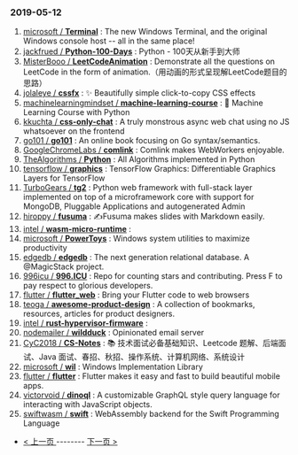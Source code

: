### 2019-05-12 
1. [microsoft / **Terminal**](https://github.com/microsoft/Terminal) : The new Windows Terminal, and the original Windows console host -- all in the same place!
1. [jackfrued / **Python-100-Days**](https://github.com/jackfrued/Python-100-Days) : Python - 100天从新手到大师
1. [MisterBooo / **LeetCodeAnimation**](https://github.com/MisterBooo/LeetCodeAnimation) : Demonstrate all the questions on LeetCode in the form of animation.（用动画的形式呈现解LeetCode题目的思路）
1. [jolaleye / **cssfx**](https://github.com/jolaleye/cssfx) : ✨ Beautifully simple click-to-copy CSS effects
1. [machinelearningmindset / **machine-learning-course**](https://github.com/machinelearningmindset/machine-learning-course) : 💬 Machine Learning Course with Python
1. [kkuchta / **css-only-chat**](https://github.com/kkuchta/css-only-chat) : A truly monstrous async web chat using no JS whatsoever on the frontend
1. [go101 / **go101**](https://github.com/go101/go101) : An online book focusing on Go syntax/semantics.
1. [GoogleChromeLabs / **comlink**](https://github.com/GoogleChromeLabs/comlink) : Comlink makes WebWorkers enjoyable.
1. [TheAlgorithms / **Python**](https://github.com/TheAlgorithms/Python) : All Algorithms implemented in Python
1. [tensorflow / **graphics**](https://github.com/tensorflow/graphics) : TensorFlow Graphics: Differentiable Graphics Layers for TensorFlow
1. [TurboGears / **tg2**](https://github.com/TurboGears/tg2) : Python web framework with full-stack layer implemented on top of a microframework core with support for MongoDB, Pluggable Applications and autogenerated Admin
1. [hiroppy / **fusuma**](https://github.com/hiroppy/fusuma) : ✍️Fusuma makes slides with Markdown easily.
1. [intel / **wasm-micro-runtime**](https://github.com/intel/wasm-micro-runtime) : 
1. [microsoft / **PowerToys**](https://github.com/microsoft/PowerToys) : Windows system utilities to maximize productivity
1. [edgedb / **edgedb**](https://github.com/edgedb/edgedb) : The next generation relational database. A @MagicStack project.
1. [996icu / **996.ICU**](https://github.com/996icu/996.ICU) : Repo for counting stars and contributing. Press F to pay respect to glorious developers.
1. [flutter / **flutter_web**](https://github.com/flutter/flutter_web) : Bring your Flutter code to web browsers
1. [teoga / **awesome-product-design**](https://github.com/teoga/awesome-product-design) : A collection of bookmarks, resources, articles for product designers.
1. [intel / **rust-hypervisor-firmware**](https://github.com/intel/rust-hypervisor-firmware) : 
1. [nodemailer / **wildduck**](https://github.com/nodemailer/wildduck) : Opinionated email server
1. [CyC2018 / **CS-Notes**](https://github.com/CyC2018/CS-Notes) : 📚 技术面试必备基础知识、Leetcode 题解、后端面试、Java 面试、春招、秋招、操作系统、计算机网络、系统设计
1. [microsoft / **wil**](https://github.com/microsoft/wil) : Windows Implementation Library
1. [flutter / **flutter**](https://github.com/flutter/flutter) : Flutter makes it easy and fast to build beautiful mobile apps.
1. [victorvoid / **dinoql**](https://github.com/victorvoid/dinoql) : A customizable GraphQL style query language for interacting with JavaScript objects.
1. [swiftwasm / **swift**](https://github.com/swiftwasm/swift) : WebAssembly backend for the Swift Programming Language 

- [ < 上一页 ](https://github.com/able8/github-trending-daily-record/blob/master/2019-05-11.md) -------- [ 下一页 > ](https://github.com/able8/github-trending-daily-record/blob/master/2019-05-13.md)